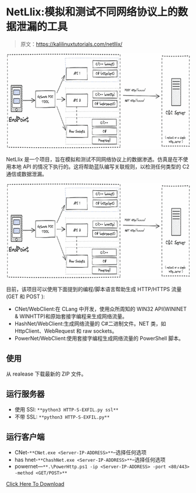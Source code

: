 # NetLlix:模拟和测试不同网络协议上的数据泄漏的工具

> 原文：<https://kalilinuxtutorials.com/netllix/>

[![](img//2adc8b96b8cf9716f4a9a92119f24618.png)](https://blogger.googleusercontent.com/img/b/R29vZ2xl/AVvXsEjCxmC_TNufAsVEruINrKaaltRHxS3VBXY9V0PVrEmcc3nnCDx0KM7QUU8hpMgVbdkFtrjtlhUIUqnJVhpOePYHNBgpmsX3_KYlT2SPUXdJmk_-rKp7MEQ_qQOB86JDpKILKWvePe3LCEb7JZQKMgS3OrLrcN4CnfQJ33NBCbyC0jrXYswtHPImc3Z8/s728/NetLlix(1).png)

NetLlix 是一个项目，旨在模拟和测试不同网络协议上的数据渗透。仿真是在不使用本地 API 的情况下执行的。这将帮助蓝队编写关联规则，以检测任何类型的 C2 通信或数据泄漏。

![](img//2adc8b96b8cf9716f4a9a92119f24618.png)

目前，该项目可以使用下面提到的编程/脚本语言帮助生成 HTTP/HTTPS 流量(GET 和 POST ):

*   CNet/WebClient:在 CLang 中开发，使用众所周知的 WIN32 API(WININET & WINHTTP)和原始套接字编程来生成网络流量。
*   HashNet/WebClient:生成网络流量的 C#二进制文件。NET 类，如 HttpClient、WebRequest 和 raw sockets。
*   PowerNet/WebClient:使用套接字编程生成网络流量的 PowerShell 脚本。

## 使用

从 realease 下载最新的 ZIP 文件。

## 运行服务器

*   使用 SSl: `**python3 HTTP-S-EXFIL.py ssl**`
*   不带 SSL: `**python3 HTTP-S-EXFIL.py**`

## 运行客户端

*   CNet-`**CNet.exe <Server-IP-ADDRESS>**`–选择任何选项
*   has hnet-`**ChashNet.exe <Server-IP-ADDRESS>**`–选择任何选项
*   powernet—`**.\PowerHttp.ps1 -ip <Server-IP-ADDRESS> -port <80/443> -method <GET/POST>**`

[Click Here To Download](https://github.com/advanced-threat-research/NetLlix)